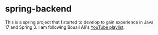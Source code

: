 # spring-backend

This is a spring project that I started to develop to gain experience in Java 17 and Spring 3. I am following Bouali Ali's [YouTube playlist](https://youtube.com/playlist?list=PL41m5U3u3wwl5FoM2Y5gIu1Q-Wr5ascD_).
